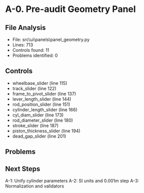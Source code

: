 # A-0. Pre-audit Geometry Panel

## File Analysis
- File: src\ui\panels\panel_geometry.py
- Lines: 713
- Controls found: 11
- Problems identified: 0

## Controls
- wheelbase_slider (line 115)
- track_slider (line 122)
- frame_to_pivot_slider (line 137)
- lever_length_slider (line 144)
- rod_position_slider (line 151)
- cylinder_length_slider (line 166)
- cyl_diam_slider (line 173)
- rod_diameter_slider (line 180)
- stroke_slider (line 187)
- piston_thickness_slider (line 194)
- dead_gap_slider (line 201)

## Problems

## Next Steps
A-1: Unify cylinder parameters
A-2: SI units and 0.001m step
A-3: Normalization and validators
